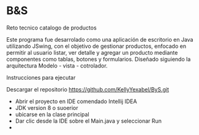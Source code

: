 # B&S
Reto tecnico catalogo de productos

Este programa fue desarrolado como una aplicación de escritorio en Java utilizando JSwing,
con el objetivo de gestionar productos, enfocado en permitir al usuario listar, ver detalle y agregar un producto mediante componentes como tablas, botones y formularios. Diseñado siguiendo la arquitectura Modelo - vista - cotrolador.

Instrucciones para ejecutar

Descargar el repositorio 
https://github.com/KellyYexabel/ByS.git
- Abrir el proyecto en IDE comendado Intellij IDEA
- JDK version 8 o suoerior
- ubicarse en la clase principal
- Dar clic desde la IDE sobre el Main.java y seleccionar Run
- 
